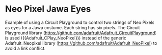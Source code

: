 # Neo Pixel Jawa Eyes

Example of using a Circuit Playground to control two strings of Neo Pixels as eyes for a Jawa costume. Each string has six pixels. The Circuit Playground library (https://github.com/adafruit/Adafruit_CircuitPlayground)  is used ({{Adafruit_CPlay_NeoPixel}}) instead of the generic Adafruit_Neopixel library (https://github.com/adafruit/Adafruit_NeoPixel) to avoid a link conflict.
